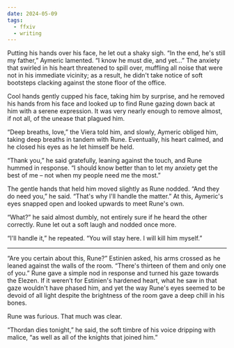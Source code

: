 ```yaml
---
date: 2024-05-09
tags:
  - ffxiv
  - writing
---
```


Putting his hands over his face, he let out a shaky sigh. “In the end, he's still my father,” Aymeric lamented. “I know he must die, and yet…” The anxiety that swirled in his heart threatened to spill over, muffling all noise that were not in his immediate vicinity; as a result, he didn't take notice of soft bootsteps clacking against the stone floor of the office.

Cool hands gently cupped his face, taking him by surprise, and he removed his hands from his face and looked up to find Rune gazing down back at him with a serene expression. It was very nearly enough to remove almost, if not all, of the unease that plagued him.

“Deep breaths, love,” the Viera told him, and slowly, Aymeric obliged him, taking deep breaths in tandem with Rune. Eventually, his heart calmed, and he closed his eyes as he let himself be held.

“Thank you,” he said gratefully, leaning against the touch, and Rune hummed in response. “I should know better than to let my anxiety get the best of me – not when my people need me the most.” 

The gentle hands that held him moved slightly as Rune nodded. “And they do need you,” he said. “That's why I'll handle the matter.” At this, Aymeric's eyes snapped open and looked upwards to meet Rune's own.

“What?” he said almost dumbly, not entirely sure if he heard the other correctly. Rune let out a soft laugh and nodded once more.

“I'll handle it,” he repeated. “You will stay here. I will kill him myself.”

---

“Are you certain about this, Rune?” Estinien asked, his arms crossed as he leaned against the walls of the room. “There's thirteen of them and only one of you.” Rune gave a simple nod in response and turned his gaze towards the Elezen. If it weren’t for Estinien's hardened heart, what he saw in that gaze wouldn't have phased him, and yet the way Rune's eyes seemed to be devoid of all light despite the brightness of the room gave a deep chill in his bones. 

Rune was furious. That much was clear.

“Thordan dies tonight,” he said, the soft timbre of his voice dripping with malice, “as well as all of the knights that joined him.”